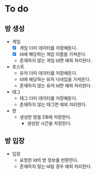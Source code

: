 # To do

## 방 생성

- 게임
    - [x] 게임 더미 데이터를 저장해둔다.
    - [x] Id에 해당하는 게임 이름을 가져온다.  
    - 존재하지 않는 게임 Id면 예외 처리한다.
- 호스트
    - 유저 더미 데이터를 저장해둔다.
    - Id에 해당하는 유저 닉네임을 가져온다.
    - 존재하지 않는 유저 Id면 예외 처리한다.
- 태그
    - 태그 더미 데이터를 저장해둔다.
    - 존재하지 않는 태그면 예외 처리한다.
- 방
    - 생성한 방을 DB에 저장한다.
        - 생성된 시간을 저장한다.

## 방 입장

- 입장
    - 요청한 Id의 방 정보를 반환한다.
    - 존재하지 않는 Id일 경우 예외 처리한다.
